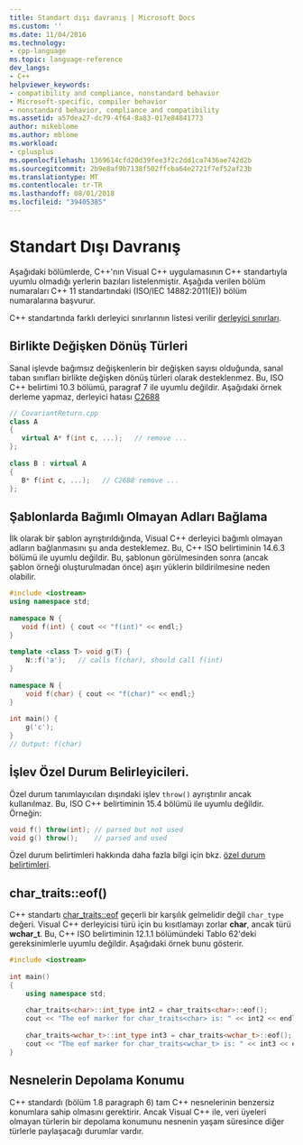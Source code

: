 ```yaml
---
title: Standart dışı davranış | Microsoft Docs
ms.custom: ''
ms.date: 11/04/2016
ms.technology:
- cpp-language
ms.topic: language-reference
dev_langs:
- C++
helpviewer_keywords:
- compatibility and compliance, nonstandard behavior
- Microsoft-specific, compiler behavior
- nonstandard behavior, compliance and compatibility
ms.assetid: a57dea27-dc79-4f64-8a83-017e84841773
author: mikeblome
ms.author: mblome
ms.workload:
- cplusplus
ms.openlocfilehash: 1369614cfd20d39fee3f2c2dd1ca7436ae742d2b
ms.sourcegitcommit: 2b9e8af9b7138f502ffcba64e2721f7ef52af23b
ms.translationtype: MT
ms.contentlocale: tr-TR
ms.lasthandoff: 08/01/2018
ms.locfileid: "39405385"
---
```

# <a name="nonstandard-behavior"></a>Standart Dışı Davranış
Aşağıdaki bölümlerde, C++'nın Visual C++ uygulamasının C++ standartıyla uyumlu olmadığı yerlerin bazıları listelenmiştir. Aşağıda verilen bölüm numaraları C++ 11 standartındaki (ISO/IEC 14882:2011(E)) bölüm numaralarına başvurur.  
  
 C++ standartında farklı derleyici sınırlarının listesi verilir [derleyici sınırları](../cpp/compiler-limits.md).  
  
## <a name="covariant-return-types"></a>Birlikte Değişken Dönüş Türleri  
 Sanal işlevde bağımsız değişkenlerin bir değişken sayısı olduğunda, sanal taban sınıfları birlikte değişken dönüş türleri olarak desteklenmez. Bu, ISO C++ belirtimi 10.3 bölümü, paragraf 7 ile uyumlu değildir. Aşağıdaki örnek derleme yapmaz, derleyici hatası [C2688](../error-messages/compiler-errors-2/compiler-error-c2688.md)  
  
```cpp  
// CovariantReturn.cpp  
class A   
{  
   virtual A* f(int c, ...);   // remove ...  
};  
  
class B : virtual A  
{  
   B* f(int c, ...);   // C2688 remove ...  
};  
```  
  
## <a name="binding-nondependent-names-in-templates"></a>Şablonlarda Bağımlı Olmayan Adları Bağlama  
 İlk olarak bir şablon ayrıştırıldığında, Visual C++ derleyici bağımlı olmayan adların bağlanmasını şu anda desteklemez. Bu, C++ ISO belirtiminin 14.6.3 bölümü ile uyumlu değildir. Bu, şablonun görülmesinden sonra (ancak şablon örneği oluşturulmadan önce) aşırı yüklerin bildirilmesine neden olabilir.  
  
```cpp  
#include <iostream>  
using namespace std;  
  
namespace N {  
   void f(int) { cout << "f(int)" << endl;}  
}  
  
template <class T> void g(T) {  
    N::f('a');   // calls f(char), should call f(int)  
}  
  
namespace N {  
    void f(char) { cout << "f(char)" << endl;}  
}  
  
int main() {  
    g('c');  
}  
// Output: f(char)  
```  
  
## <a name="function-exception-specifiers"></a>İşlev Özel Durum Belirleyicileri.  
 Özel durum tanımlayıcıları dışındaki işlev `throw()` ayrıştırılır ancak kullanılmaz. Bu, ISO C++ belirtiminin 15.4 bölümü ile uyumlu değildir. Örneğin:  
  
```cpp  
void f() throw(int); // parsed but not used  
void g() throw();    // parsed and used  
```  
  
 Özel durum belirtimleri hakkında daha fazla bilgi için bkz. [özel durum belirtimleri](../cpp/exception-specifications-throw-cpp.md).  
  
## <a name="chartraitseof"></a>char_traits::eof()  
 C++ standartı [char_traits::eof](../standard-library/char-traits-struct.md#eof) geçerli bir karşılık gelmelidir değil `char_type` değeri. Visual C++ derleyicisi türü için bu kısıtlamayı zorlar **char**, ancak türü **wchar_t**. Bu, C++ ISO belirtiminin 12.1.1 bölümündeki Tablo 62'deki gereksinimlerle uyumlu değildir. Aşağıdaki örnek bunu gösterir.  
  
```cpp  
#include <iostream>  
  
int main()  
{  
    using namespace std;  
  
    char_traits<char>::int_type int2 = char_traits<char>::eof();  
    cout << "The eof marker for char_traits<char> is: " << int2 << endl;  
  
    char_traits<wchar_t>::int_type int3 = char_traits<wchar_t>::eof();  
    cout << "The eof marker for char_traits<wchar_t> is: " << int3 << endl;  
}  
```  
  
## <a name="storage-location-of-objects"></a>Nesnelerin Depolama Konumu  
 C++ standardı (bölüm 1.8 paragraph 6) tam C++ nesnelerinin benzersiz konumlara sahip olmasını gerektirir. Ancak Visual C++ ile, veri üyeleri olmayan türlerin bir depolama konumunu nesnenin yaşam süresince diğer türlerle paylaşacağı durumlar vardır.